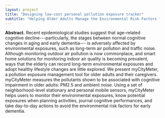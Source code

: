 ```yaml
---
layout: project
title: "Designing low-cost personal pollution exposure tracker"
subtitle: "Helping Older Adults Manage the Environmental Risk Factors for Cognitive Impairment"
---
```

<script src="https://cdn.mathjax.org/mathjax/latest/MathJax.js?config=TeX-AMS-MML_HTMLorMML" type="text/javascript"></script>

**Abstract.**
Recent epidemiological studies suggest that age-related cognitive decline---particularly, the stages between normal cognitive changes in aging and early dementia--- is adversely affected by environmental exposures, such as long-term air pollution and traffic noise. Although monitoring outdoor air pollution is now commonplace, and smart home solutions for monitoring indoor air quality is becoming prevalent, ways that the elderly can record long-term environmental exposures and adopt healthy lifestyle changes are little explored. We present myCityMeter, a pollution exposure management tool for older adults and their caregivers. myCityMeter measures the pollutants shown to be associated with cognitive impairment in older adults: PM2.5 and ambient noise. Using a set of neighborhood-level stationary and personal mobile sensors, myCityMeter helps users to monitor their environmental exposures, know potential exposures when planning activities, journal cognitive performances, and take day-to-day actions to avoid the environmental risk factors for early dementia.

<!--**Short video.** <br/>
<iframe width="560" height="315" src="embed link" frameborder="0" allowfullscreen></iframe>

<iframe width="560" height="315" src="https://www.youtube.com/embed/POd7qIGgx5g" title="YouTube video player" frameborder="0" allow="accelerometer; autoplay; clipboard-write; encrypted-media; gyroscope; picture-in-picture" allowfullscreen></iframe>
-->

